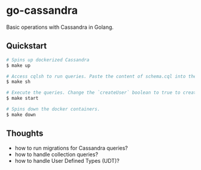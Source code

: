 # go-cassandra

Basic operations with Cassandra in Golang.

## Quickstart

```bash
# Spins up dockerized Cassandra
$ make up

# Access cqlsh to run queries. Paste the content of schema.cql into the bash to create the keyspace and tables required.
$ make sh

# Execute the queries. Change the `createUser` boolean to true to create a new user.
$ make start

# Spins down the docker containers.
$ make down
```

## Thoughts

- how to run migrations for Cassandra queries?
- how to handle collection queries?
- how to handle User Defined Types (UDT)?
